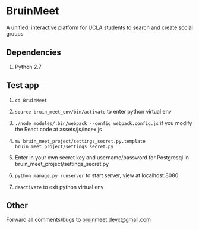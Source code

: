 # BruinMeet
A unified, interactive platform for UCLA students to search and create social groups

## Dependencies
1. Python 2.7

## Test app
1. `cd BruinMeet`

2. `source bruin_meet_env/bin/activate` to enter python virtual env

3. `./node_modules/.bin/webpack --config webpack.config.js` if you modify the React code at assets/js/index.js

4. `mv bruin_meet_project/settings_secret.py.template bruin_meet_project/settings_secret.py`

5. Enter in your own secret key and username/password for Postgresql in bruin_meet_project/settings_secret.py

5. `python manage.py runserver` to start server, view at localhost:8080

6. `deactivate` to exit python virtual env

## Other
Forward all comments/bugs to bruinmeet.devx@gmail.com
